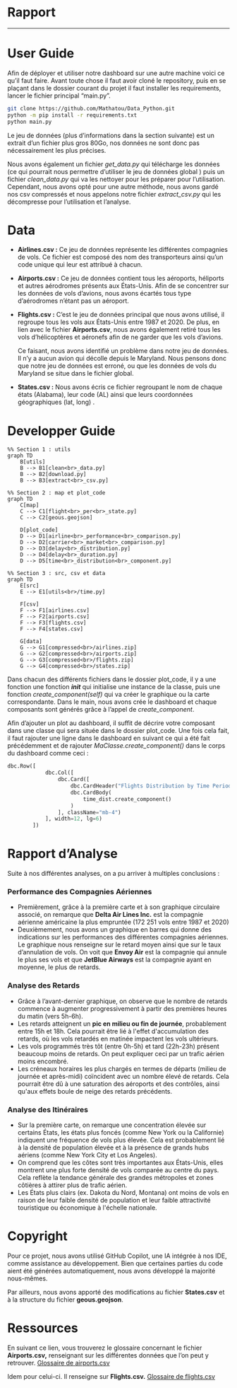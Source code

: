# Rapport

---

# User Guide

Afin de déployer et utiliser notre dashboard sur une autre machine voici ce qu’il faut faire. Avant toute chose il faut avoir cloné le repository, puis en se plaçant dans le dossier courant du projet il faut installer les requirements, lancer le fichier principal “main.py”.

```bash
git clone https://github.com/Mathatou/Data_Python.git
python -m pip install -r requirements.txt 
python main.py
```

Le jeu de données (plus d’informations dans la section suivante) est un extrait d’un fichier plus gros 80Go, nos données ne sont donc pas nécessairement les plus précises. 

Nous avons également un fichier *get_data.py* qui télécharge les données (ce qui pourrait nous permettre d’utiliser le jeu de données global ) puis un fichier *clean_data.py* qui va les nettoyer pour les préparer pour l’utilisation. Cependant, nous avons opté pour une autre méthode, nous avons gardé nos csv compressés et nous appelons notre fichier *extract_csv.py* qui les décompresse pour l’utilisation et l’analyse.

# Data

- **Airlines.csv :** Ce jeu de données représente les différentes compagnies de vols. Ce fichier est composé des nom des transporteurs ainsi qu’un code unique qui leur est attribué à chacun.
- **Airports.csv :** Ce jeu de données contient tous les aéroports, héliports et autres aérodromes présents aux États-Unis. Afin de se concentrer sur les données de vols d’avions, nous avons écartés tous type d’aérodromes n’étant pas un aéroport.
- **Flights.csv :** C’est le jeu de données principal que nous avons utilisé, il regroupe tous les vols aux États-Unis entre 1987 et 2020. De plus, en lien avec le fichier **Airports.csv**, nous avons également retiré tous les vols d’hélicoptères et aéronefs afin de ne garder que les vols d’avions.
    
    Ce faisant, nous avons identifié un problème dans notre jeu de données. Il n’y a aucun avion qui décolle depuis le Maryland. Nous pensons donc que notre jeu de données est erroné, ou que les données de vols du Maryland se situe dans le fichier global. 
    
- **States.csv :** Nous avons écris ce fichier regroupant le nom de chaque états (Alabama), leur code (AL) ainsi que leurs coordonnées géographiques (lat, long) .

# Developper Guide

```mermaid
%% Section 1 : utils
graph TD
    B[utils]
    B --> B1[clean<br>_data.py]
    B --> B2[download.py]
    B --> B3[extract<br>_csv.py]
```

```mermaid
%% Section 2 : map et plot_code
graph TD
    C[map]
    C --> C1[flight<br>_per<br>_state.py]
    C --> C2[geous.geojson]

    D[plot_code]
    D --> D1[airline<br>_performance<br>_comparison.py]
    D --> D2[carrier<br>_market<br>_comparison.py]
    D --> D3[delay<br>_distribution.py]
    D --> D4[delay<br>_duration.py]
    D --> D5[time<br>_distribution<br>_component.py]
```

```mermaid
%% Section 3 : src, csv et data
graph TD
    E[src]
    E --> E1[utils<br>/time.py]

    F[csv]
    F --> F1[airlines.csv]
    F --> F2[airports.csv]
    F --> F3[flights.csv]
    F --> F4[states.csv]

    G[data]
    G --> G1[compressed<br>/airlines.zip]
    G --> G2[compressed<br>/airports.zip]
    G --> G3[compressed<br>/flights.zip]
    G --> G4[compressed<br>/states.zip]
```

Dans chacun des différents fichiers dans le dossier plot_code, il y a une fonction une fonction *__init__* qui initialise une instance de la classe, puis une fonction *create_component(self)* qui va créer le graphique ou la carte correspondante. Dans le main, nous avons crée le dashboard et chaque composants sont générés grâce à l’appel de *create_component*.

Afin d’ajouter un plot au dashboard,  il suffit de décrire votre composant dans une classe qui sera  située dans le dossier plot_code. Une fois cela fait, il faut rajouter une ligne dans le dashboard en suivant ce qui a été fait précédemment et de rajouter *MaClasse.create_component()* dans le corps du dashboard comme ceci :

```python
dbc.Row([
            dbc.Col([
                dbc.Card([
                    dbc.CardHeader("Flights Distribution by Time Period"),
                    dbc.CardBody(
                        time_dist.create_component()
                    )
                ], className="mb-4")
            ], width=12, lg=6)
        ])
```

# Rapport d’Analyse

Suite à nos différentes analyses, on a pu arriver à multiples conclusions : 

### Performance des Compagnies Aériennes

- Premièrement, grâce à la première carte et à son graphique circulaire associé, on remarque que **Delta Air Lines Inc.** est la compagnie aérienne américaine la plus empruntée (172 251 vols entre 1987 et 2020)
- Deuxièmement, nous avons un graphique en barres qui donne des indications sur les performances des différentes compagnies aériennes. Le graphique nous renseigne sur le retard moyen ainsi que sur le taux d’annulation de vols. On voit que **Envoy Air** est la compagnie qui annule le plus ses vols et que **JetBlue Airways** est la compagnie ayant en moyenne, le plus de retards.

### Analyse des Retards

- Grâce à l’avant-dernier graphique, on observe que le nombre de retards commence à augmenter progressivement à partir des premières heures du matin (vers 5h-6h).
- Les retards atteignent un **pic en milieu ou fin de journée**, probablement entre 15h et 18h. Cela pourrait être lié à l'effet d'accumulation des retards, où les vols retardés en matinée impactent les vols ultérieurs.
- Les vols programmés très tôt (entre 0h-5h) et tard (22h-23h) présent beaucoup moins de retards. On peut expliquer ceci par un trafic aérien moins encombré.
- Les créneaux horaires les plus chargés en termes de départs (milieu de journée et après-midi) coïncident avec un nombre élevé de retards. Cela pourrait être dû à une saturation des aéroports et des contrôles, ainsi qu'aux effets boule de neige des retards précédents.

### Analyse des Itinéraires

- Sur la première carte, on remarque une concentration élevée sur certains États, les états plus foncés (comme New York ou la Californie) indiquent une fréquence de vols plus élevée. Cela est probablement lié à la densité de population élevée et à la présence de grands hubs aériens (comme New York City et Los Angeles).
- On comprend que les côtes sont très importantes aux États-Unis, elles montrent une plus forte densité de vols comparée au centre du pays. Cela reflète la tendance générale des grandes métropoles et zones côtières à attirer plus de trafic aérien.
- Les États plus clairs (ex. Dakota du Nord, Montana) ont moins de vols en raison de leur faible densité de population et leur faible attractivité touristique ou économique à l'échelle nationale.

# Copyright

Pour ce projet, nous avons utilisé GitHub Copilot, une IA intégrée à nos IDE, comme assistance au développement. Bien que certaines parties du code aient été générées automatiquement, nous avons développé la majorité nous-mêmes.

Par ailleurs, nous avons apporté des modifications au fichier **States.csv** et à la structure du fichier **geous.geojson**.

# Ressources

En suivant ce lien, vous trouverez le glossaire concernant le fichier **Airports.csv,** renseignant sur les différentes données que l’on peut y retrouver.
[Glossaire de airports.csv](airports_glossary.md)

Idem pour celui-ci. Il renseigne sur **Flights.csv.**
[Glossaire de flights.csv](flights_glossary.md)
